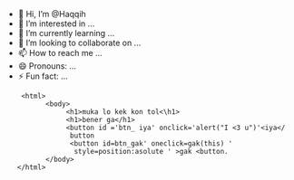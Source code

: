 - 👋 Hi, I’m @Haqqih
- 👀 I’m interested in ...
- 🌱 I’m currently learning ...
- 💞️ I’m looking to collaborate on ...
- 📫 How to reach me ...
- 😄 Pronouns: ...
- ⚡ Fun fact: ...

<!---
Haqqih/Haqqih is a ✨ special ✨ repository because its `README.md` (this file) appears on your GitHub profile.
You can click the Preview link to take a look at your changes.
--->
        <html>
              <body>
                   <h1>muka lo kek kon tol<\h1>
                   <h1>bener ga</h1>
                   <button id ='btn_ iya' onclick='alert("I <3 u")'<iya</
                    button 
                    <button id=btn_gak' oneclick=gak(this) '
                     style=position:asolute ' >gak <button.
              </body>
       </html>
